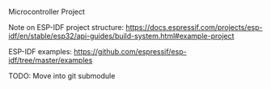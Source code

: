 Microcontroller Project


Note on ESP-IDF project structure: https://docs.espressif.com/projects/esp-idf/en/stable/esp32/api-guides/build-system.html#example-project

ESP-IDF examples: https://github.com/espressif/esp-idf/tree/master/examples

TODO: Move into git submodule